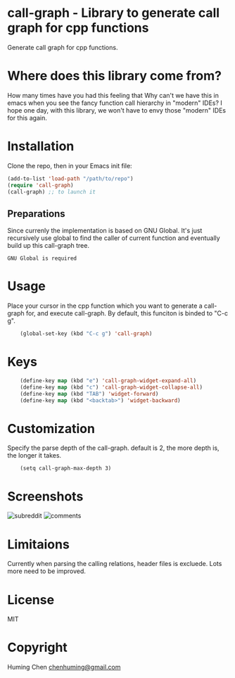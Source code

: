 # call-graph - Library to generate call graph for cpp functions

Generate call graph for cpp functions.

# Where does this library come from?

How many times have you had this feeling that
Why can't we have this in emacs when you see
the fancy function call hierarchy in "modern" IDEs?
I hope one day, with this library, we won't have
to envy those "modern" IDEs for this again.

# Installation

Clone the repo, then in your Emacs init file:

```lisp
(add-to-list 'load-path "/path/to/repo")
(require 'call-graph)
(call-graph) ;; to launch it
```

## Preparations

Since currenly the implementation is based on GNU Global.
It's just recursively use global to find the caller of
current function and eventually build up this call-graph tree.

```
GNU Global is required
```

# Usage

Place your cursor in the cpp function which you want to generate
a call-graph for, and execute call-graph.
By default, this funciton is binded to "C-c g".

```lisp
    (global-set-key (kbd "C-c g") 'call-graph)
```

# Keys

```lisp
    (define-key map (kbd "e") 'call-graph-widget-expand-all)
    (define-key map (kbd "c") 'call-graph-widget-collapse-all)
    (define-key map (kbd "TAB") 'widget-forward)
    (define-key map (kbd "<backtab>") 'widget-backward)
```

# Customization

Specify the parse depth of the call-graph.
default is 2, the more depth is, the longer it takes.

```
    (setq call-graph-max-depth 3)
```

# Screenshots

![subreddit](https://raw.githubusercontent.com/ahungry/redditor-mode/master/img/redditor-mode-3.png)
![comments](https://raw.githubusercontent.com/ahungry/redditor-mode/master/img/redditor-mode-2.png)

# Limitaions

Currently when parsing the calling relations, header files is excluede.
Lots more need to be improved.

# License

MIT

# Copyright

Huming Chen <chenhuming@gmail.com>
